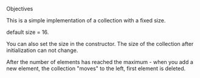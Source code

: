 Objectives

This is a simple implementation of a collection with a fixed size.

default size = 16.

You can also set the size in the constructor. The size of the collection after initialization can not change.

After the number of elements has reached the maximum - when you add a new element, the collection "moves" to the left, first element is deleted.